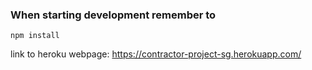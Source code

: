 
### When starting development remember to 
	npm install

link to heroku webpage: https://contractor-project-sg.herokuapp.com/
